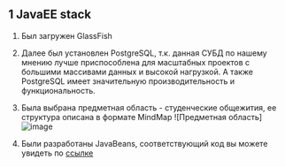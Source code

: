 
## 1 JavaEE stack
1. Был загружен GlassFish
2. Далее был установлен PostgreSQL, т.к. данная СУБД по нашему мнению лучше приспособлена для масштабных проектов с большими массивами данных и высокой нагрузкой. А также PostgreSQL имеет значительную производительность и функциональность.
3. Была выбрана предметная область - студенческие общежития, ее структура описана в формате MindMap ![Предметная область]![image](https://github.com/Lilpank/ACS/assets/109220001/2508b3d3-3e1a-43fe-a807-fb11bec0bf6f)

4. Были разработаны JavaBeans, соответствующий код вы можете увидеть по [ссылке](https://github.com/Lilpank/ACS/tree/master/src/main/java/ru/study/models) 

